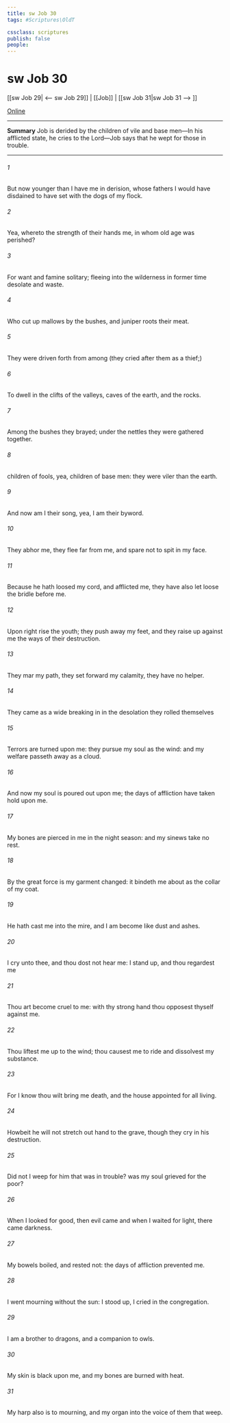 ```yaml
---
title: sw Job 30
tags: #Scriptures\OldT

cssclass: scriptures
publish: false
people:
---
```


# sw Job 30
[[sw Job 29| <-- sw Job 29]] | [[Job]] | [[sw Job 31|sw Job 31 --> ]]

[Online](https://churchofjesuschrist.org/study/scriptures/ot/job/30?lang=eng)

---
__Summary__
Job is derided by the children of vile and base men—In his afflicted state, he cries to the Lord—Job says that he wept for those in trouble.

---
###### 1 
But now  younger than I have me in derision, whose fathers I would have disdained to have set with the dogs of my flock.

###### 2 
Yea, whereto  the strength of their hands  me, in whom old age was perished?

###### 3 
For want and famine  solitary; fleeing into the wilderness in former time desolate and waste.

###### 4 
Who cut up mallows by the bushes, and juniper roots  their meat.

###### 5 
They were driven forth from among  (they cried after them as  a thief;)

###### 6 
To dwell in the clifts of the valleys,  caves of the earth, and  the rocks.

###### 7 
Among the bushes they brayed; under the nettles they were gathered together.

###### 8 
 children of fools, yea, children of base men: they were viler than the earth.

###### 9 
And now am I their song, yea, I am their byword.

###### 10 
They abhor me, they flee far from me, and spare not to spit in my face.

###### 11 
Because he hath loosed my cord, and afflicted me, they have also let loose the bridle before me.

###### 12 
Upon  right  rise the youth; they push away my feet, and they raise up against me the ways of their destruction.

###### 13 
They mar my path, they set forward my calamity, they have no helper.

###### 14 
They came  as a wide breaking in  in the desolation they rolled themselves 

###### 15 
Terrors are turned upon me: they pursue my soul as the wind: and my welfare passeth away as a cloud.

###### 16 
And now my soul is poured out upon me; the days of affliction have taken hold upon me.

###### 17 
My bones are pierced in me in the night season: and my sinews take no rest.

###### 18 
By the great force  is my garment changed: it bindeth me about as the collar of my coat.

###### 19 
He hath cast me into the mire, and I am become like dust and ashes.

###### 20 
I cry unto thee, and thou dost not hear me: I stand up, and thou regardest me 

###### 21 
Thou art become cruel to me: with thy strong hand thou opposest thyself against me.

###### 22 
Thou liftest me up to the wind; thou causest me to ride  and dissolvest my substance.

###### 23 
For I know  thou wilt bring me  death, and  the house appointed for all living.

###### 24 
Howbeit he will not stretch out  hand to the grave, though they cry in his destruction.

###### 25 
Did not I weep for him that was in trouble? was  my soul grieved for the poor?

###### 26 
When I looked for good, then evil came  and when I waited for light, there came darkness.

###### 27 
My bowels boiled, and rested not: the days of affliction prevented me.

###### 28 
I went mourning without the sun: I stood up,  I cried in the congregation.

###### 29 
I am a brother to dragons, and a companion to owls.

###### 30 
My skin is black upon me, and my bones are burned with heat.

###### 31 
My harp also is  to mourning, and my organ into the voice of them that weep.

